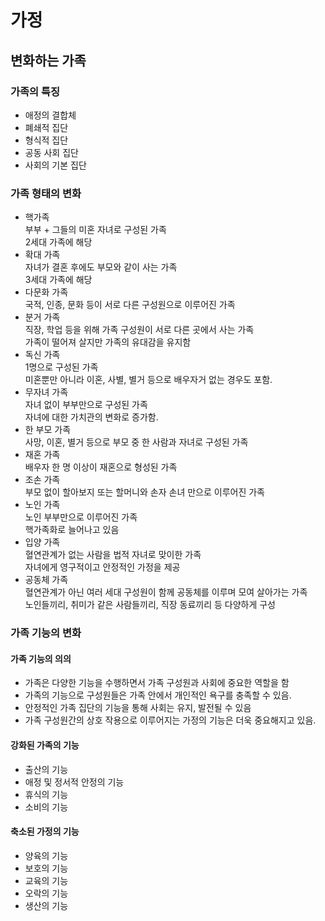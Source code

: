 # 가정
## 변화하는 가족
### 가족의 특징
- 애정의 결합체
- 폐쇄적 집단
- 형식적 집단
- 공동 사회 집단
- 사회의 기본 집단
### 가족 형태의 변화
- 핵가족  
부부 + 그들의 미혼 자녀로 구성된 가족  
2세대 가족에 해당
- 확대 가족  
자녀가 결혼 후에도 부모와 같이 사는 가족  
3세대 가족에 해당
- 다문화 가족  
국적, 인종, 문화 등이 서로 다른 구성원으로 이루어진 가족
- 분거 가족  
직장, 학업 등을 위해 가족 구성원이 서로 다른 곳에서 사는 가족  
가족이 떨어져 살지만 가족의 유대감을 유지함
- 독신 가족  
1명으로 구성된 가족  
미혼뿐만 아니라 이혼, 사별, 별거 등으로 배우자거 없는 경우도 포함.
- 무자녀 가족  
자녀 없이 부부만으로 구성된 가족    
자녀에 대한 가치관의 변화로 증가함.
- 한 부모 가족  
사망, 이혼, 별거 등으로 부모 중 한 사람과 자녀로 구성된 가족
- 재혼 가족  
배우자 한 명 이상이 재혼으로 형성된 가족
- 조손 가족  
부모 없이 할아보지 또는 할머니와 손자 손녀 만으로 이루어진 가족
- 노인 가족  
노인 부부만으로 이루어진 가족  
핵가족화로 늘어나고 있음
- 입양 가족  
혈연관계가 없는 사람을 법적 자녀로 맞이한 가족  
자녀에게 영구적이고 안정적인 가정을 제공
- 공동체 가족  
혈연관계가 아닌 여러 세대 구성원이 함께 공동체를 이루며 모여 살아가는 가족  
노인들끼리, 취미가 같은 사람들끼리, 직장 동료끼리 등 다양하게 구성
### 가족 기능의 변화
#### 가족 기능의 의의
- 가족은 다양한 기능을 수행하면서 가족 구성원과 사회에 중요한 역할을 함
- 가족의 기능으로 구성원들은 가족 안에서 개인적인 욕구를 충족할 수 있음.
- 안정적인 가족 집단의 기능을 통해 사회는 유지, 발전될 수 있음
- 가족 구성원간의 상호 작용으로 이루어지는 가정의 기능은 더욱 중요해지고 있음.
#### 강화된 가족의 기능
- 출산의 기능
- 애정 및 정서적 안정의 기능
- 휴식의 기능
- 소비의 기능
#### 축소된 가정의 기능
- 양육의 기능
- 보호의 기능
- 교육의 기능
- 오락의 기능
- 생산의 기능


